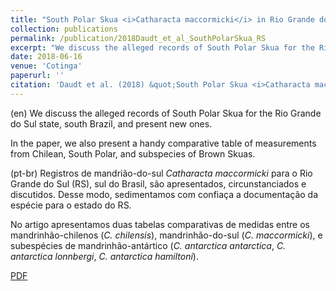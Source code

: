 ```yaml
---
title: "South Polar Skua <i>Catharacta maccormicki</i> in Rio Grande do Sul, southern Brazil"
collection: publications
permalink: /publication/2018Daudt_et_al_SouthPolarSkua_RS
excerpt: "We discuss the alleged records of South Polar Skua for the Rio Grande do Sul state, south Brazil, and present new ones. In the paper, we also present a handy comparative table of measurements from Chilean, South Polar, and subspecies of Brown Skuas."
date: 2018-06-16
venue: 'Cotinga'
paperurl: ''
citation: 'Daudt et al. (2018) &quot;South Polar Skua <i>Catharacta maccormicki</i> in Rio Grande do Sul, southern Brazil.&quot; <i>Cotinga</i> 40: 44-49.'
---
```

(en)  We discuss the alleged records of South Polar Skua for the Rio Grande do Sul state, south Brazil, and present new ones. 

In the paper, we also present a handy comparative table of measurements from Chilean, South Polar, and subspecies of Brown Skuas.

(pt-br)  Registros de mandrião-do-sul *Catharacta maccormicki* para o Rio Grande do Sul (RS), sul do Brasil, são apresentados, circunstanciados e discutidos. Desse modo, sedimentamos com confiaça a documentação da espécie para o estado do RS. 

No artigo apresentamos duas tabelas comparativas de medidas entre os mandrinhão-chilenos (*C. chilensis*), mandrinhão-do-sul (*C. maccormicki*), e subespécies de mandrinhão-antártico (*C. antarctica antarctica*, *C. antarctica lonnbergi*, *C. antarctica hamiltoni*).

[PDF](http://nwdaudt.github.io/files/2018_Daudt_et_al_Cotinga_Catharacta_maccormicki_RS_Brazil.pdf)
